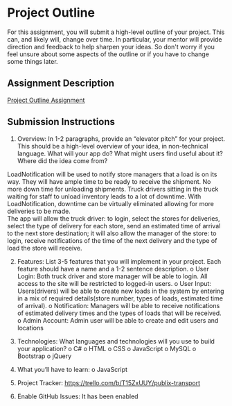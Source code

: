# Project Outline
For this assignment, you will submit a high-level outline of your project. This can, and likely will, change over time. In particular, your mentor will provide direction and feedback to help sharpen your ideas. So don't worry if you feel unsure about some aspects of the outline or if you have to change some things later.

## Assignment Description
[Project Outline Assignment](https://education.launchcode.org/liftoff/modules/assignments/project-outline)

## Submission Instructions

1.	Overview: In 1-2 paragraphs, provide an “elevator pitch” for your project. This should be a high-level overview of your idea, in non-technical language. What will your app do? What might users find useful about it? Where did the idea come from?

LoadNotification will be used to notify store managers that a load is on its way.  They will have ample time to be ready to receive the shipment.  No more down time for unloading shipments. 
Truck drivers sitting in the truck waiting for staff to unload inventory leads to a lot of downtime. With LoadNotification, downtime can be virtually eliminated allowing for more deliveries to be made.  
The app will allow the truck driver: to login, select the stores for deliveries, select the type of delivery for each store, send an estimated time of arrival to the next store destination; it will also allow the manager of the store: to login, receive notifications of the time of the next delivery and the type of load the store will receive.

2.	Features: List 3-5 features that you will implement in your project. Each feature should have a name and a 1-2 sentence description. 
o	User Login:  Both truck driver and store manager will be able to login.  All access to the site will be restricted to logged-in users.
o	User Input: Users(drivers) will be able to create new loads in the system by entering in a mix of required details(store number, types of loads, estimated time of arrival).
o	Notification: Managers will be able to receive notifications of estimated delivery times and the types of loads that will be received.
o	Admin Account: Admin user will be able to create and edit users and locations

3.	Technologies: What languages and technologies will you use to build your application? 
o	C#
o	HTML
o	CSS
o	JavaScript
o	MySQL
o	Bootstrap
o	jQuery

4.	What you’ll have to learn: 
o	JavaScript 
5.	Project Tracker: https://trello.com/b/T15ZxUUY/publix-transport
6.	Enable GitHub Issues: It has been enabled



